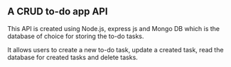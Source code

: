 ## A CRUD to-do app API
This API is created using Node.js, express js and Mongo DB which is the database of choice for storing the to-do tasks.

It allows users to create a new to-do task, update a created task, read the database for created tasks and delete tasks.